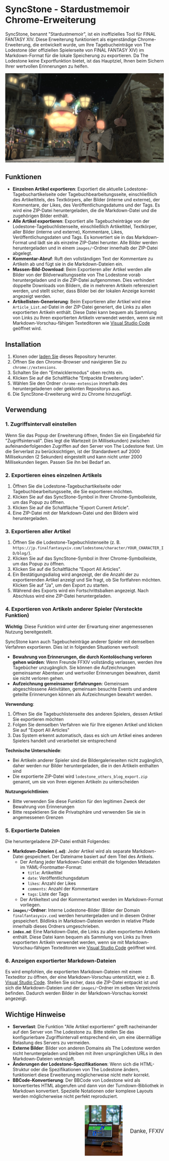 # SyncStone - Stardustmemoir Chrome-Erweiterung

SyncStone, benannt "Stardustmemoir", ist ein inoffizielles Tool für FINAL FANTASY XIV. Diese Erweiterung funktioniert als eigenständige Chrome-Erweiterung, die entwickelt wurde, um Ihre Tagebucheinträge von The Lodestone (der offiziellen Spielerseite von FINAL FANTASY XIV) im Markdown-Format für die lokale Speicherung zu exportieren. Da The Lodestone keine Exportfunktion bietet, ist das Hauptziel, Ihnen beim Sichern Ihrer wertvollen Erinnerungen zu helfen.

<p align="center">
  <img src="28445b1c091759ab82531cc3a64b5ca7ced45c89.jpg" alt="kako-jun">
</p>

## Funktionen

*   **Einzelnen Artikel exportieren**: Exportiert die aktuelle Lodestone-Tagebuchartikelseite oder Tagebuchbearbeitungsseite, einschließlich des Artikeltitels, des Textkörpers, aller Bilder (interne und externe), der Kommentare, der Likes, des Veröffentlichungsdatums und der Tags. Es wird eine ZIP-Datei heruntergeladen, die die Markdown-Datei und die zugehörigen Bilder enthält.
*   **Alle Artikel exportieren**: Exportiert alle Tagebucheinträge von der Lodestone-Tagebuchlistenseite, einschließlich Artikeltitel, Textkörper, aller Bilder (interne und externe), Kommentare, Likes, Veröffentlichungsdaten und Tags. Es konvertiert sie in das Markdown-Format und lädt sie als einzelne ZIP-Datei herunter. Alle Bilder werden heruntergeladen und in einem `images/`-Ordner innerhalb der ZIP-Datei abgelegt.
*   **Kommentar-Abruf**: Ruft den vollständigen Text der Kommentare zu Artikeln ab und fügt sie in die Markdown-Dateien ein.
*   **Massen-Bild-Download**: Beim Exportieren aller Artikel werden alle Bilder von der Bildverwaltungsseite von The Lodestone vorab heruntergeladen und in die ZIP-Datei aufgenommen. Dies verhindert doppelte Downloads von Bildern, die in mehreren Artikeln referenziert werden, und stellt sicher, dass Bilder bei der lokalen Anzeige korrekt angezeigt werden.
*   **Artikellisten-Generierung**: Beim Exportieren aller Artikel wird eine `Article_List.md`-Datei in der ZIP-Datei generiert, die Links zu allen exportierten Artikeln enthält. Diese Datei kann bequem als Sammlung von Links zu Ihren exportierten Artikeln verwendet werden, wenn sie mit Markdown-Vorschau-fähigen Texteditoren wie [Visual Studio Code](https://code.visualstudio.com/) geöffnet wird.

## Installation

1.  Klonen oder [laden Sie](https://github.com/kako-jun/sync-stone/archive/refs/heads/main.zip) dieses Repository herunter.
2.  Öffnen Sie den Chrome-Browser und navigieren Sie zu `chrome://extensions`.
3.  Schalten Sie den "Entwicklermodus" oben rechts ein.
4.  Klicken Sie auf die Schaltfläche "Entpackte Erweiterung laden".
5.  Wählen Sie den Ordner `chrome-extension` innerhalb des heruntergeladenen oder geklonten Repositorys aus.
6.  Die SyncStone-Erweiterung wird zu Chrome hinzugefügt.

## Verwendung

### 1. Zugriffsintervall einstellen

Wenn Sie das Popup der Erweiterung öffnen, finden Sie ein Eingabefeld für "Zugriffsintervall". Dies legt die Wartezeit (in Millisekunden) zwischen aufeinanderfolgenden Zugriffen auf den Server von The Lodestone fest. Um die Serverlast zu berücksichtigen, ist der Standardwert auf 2000 Millisekunden (2 Sekunden) eingestellt und kann nicht unter 2000 Millisekunden liegen. Passen Sie ihn bei Bedarf an.

### 2. Exportieren eines einzelnen Artikels

1.  Öffnen Sie die Lodestone-Tagebuchartikelseite oder Tagebuchbearbeitungsseite, die Sie exportieren möchten.
2.  Klicken Sie auf das SyncStone-Symbol in Ihrer Chrome-Symbolleiste, um das Popup zu öffnen.
3.  Klicken Sie auf die Schaltfläche "Export Current Article".
4.  Eine ZIP-Datei mit der Markdown-Datei und den Bildern wird heruntergeladen.

### 3. Exportieren aller Artikel

1.  Öffnen Sie die Lodestone-Tagebuchlistenseite (z. B. `https://jp.finalfantasyxiv.com/lodestone/character/YOUR_CHARACTER_ID/blog/`).
2.  Klicken Sie auf das SyncStone-Symbol in Ihrer Chrome-Symbolleiste, um das Popup zu öffnen.
3.  Klicken Sie auf die Schaltfläche "Export All Articles".
4.  Ein Bestätigungsdialog wird angezeigt, der die Anzahl der zu exportierenden Artikel anzeigt und Sie fragt, ob Sie fortfahren möchten. Klicken Sie auf "Ja", um den Export zu starten.
5.  Während des Exports wird ein Fortschrittsbalken angezeigt. Nach Abschluss wird eine ZIP-Datei heruntergeladen.

### 4. Exportieren von Artikeln anderer Spieler (Versteckte Funktion)

**Wichtig**: Diese Funktion wird unter der Erwartung einer angemessenen Nutzung bereitgestellt.

SyncStone kann auch Tagebucheinträge anderer Spieler mit demselben Verfahren exportieren. Dies ist in folgenden Situationen wertvoll:

- **Bewahrung von Erinnerungen, die durch Kontolöschung verloren gehen würden**: Wenn Freunde FFXIV vollständig verlassen, werden ihre Tagebücher unzugänglich. Sie können die Aufzeichnungen gemeinsamer Abenteuer und wertvoller Erinnerungen bewahren, damit sie nicht verloren gehen.
- **Aufzeichnung gemeinsamer Erfahrungen**: Gemeinsam abgeschlossene Aktivitäten, gemeinsam besuchte Events und andere geteilte Erinnerungen können als Aufzeichnungen bewahrt werden.

**Verwendung**:
1. Öffnen Sie die Tagebuchlistenseite des anderen Spielers, dessen Artikel Sie exportieren möchten
2. Folgen Sie demselben Verfahren wie für Ihre eigenen Artikel und klicken Sie auf "Export All Articles"
3. Das System erkennt automatisch, dass es sich um Artikel eines anderen Spielers handelt und verarbeitet sie entsprechend

**Technische Unterschiede**:
- Bei Artikeln anderer Spieler sind die Bildergalerieseiten nicht zugänglich, daher werden nur Bilder heruntergeladen, die in den Artikeln enthalten sind
- Die exportierte ZIP-Datei wird `lodestone_others_blog_export.zip` genannt, um sie von Ihren eigenen Artikeln zu unterscheiden

**Nutzungsrichtlinien**:
- Bitte verwenden Sie diese Funktion für den legitimen Zweck der Bewahrung von Erinnerungen
- Bitte respektieren Sie die Privatsphäre und verwenden Sie sie in angemessenen Grenzen

### 5. Exportierte Dateien

Die heruntergeladene ZIP-Datei enthält Folgendes:

*   **Markdown-Dateien (`.md`)**: Jeder Artikel wird als separate Markdown-Datei gespeichert. Der Dateiname basiert auf dem Titel des Artikels.
    *   Der Anfang jeder Markdown-Datei enthält die folgenden Metadaten im YAML-Frontmatter-Format:
        *   `title`: Artikeltitel
        *   `date`: Veröffentlichungsdatum
        *   `likes`: Anzahl der Likes
        *   `comments`: Anzahl der Kommentare
        *   `tags`: Liste der Tags
    *   Der Artikeltext und der Kommentartext werden im Markdown-Format vorliegen.
*   **`images/`-Ordner**: Interne Lodestone-Bilder (Bilder der Domain `finalfantasyxiv.com`) werden heruntergeladen und in diesem Ordner gespeichert. Bildlinks in Markdown-Dateien werden in relative Pfade innerhalb dieses Ordners umgeschrieben.
*   **`index.md`**: Eine Markdown-Datei, die Links zu allen exportierten Artikeln enthält. Diese Datei kann bequem als Sammlung von Links zu Ihren exportierten Artikeln verwendet werden, wenn sie mit Markdown-Vorschau-fähigen Texteditoren wie [Visual Studio Code](https://code.visualstudio.com/) geöffnet wird.

### 6. Anzeigen exportierter Markdown-Dateien

Es wird empfohlen, die exportierten Markdown-Dateien mit einem Texteditor zu öffnen, der eine Markdown-Vorschau unterstützt, wie z. B. [Visual Studio Code](https://code.visualstudio.com/). Stellen Sie sicher, dass die ZIP-Datei entpackt ist und sich die Markdown-Dateien und der `images/`-Ordner im selben Verzeichnis befinden. Dadurch werden Bilder in der Markdown-Vorschau korrekt angezeigt.

## Wichtige Hinweise

*   **Serverlast**: Die Funktion "Alle Artikel exportieren" greift nacheinander auf den Server von The Lodestone zu. Bitte stellen Sie das konfigurierbare Zugriffsintervall entsprechend ein, um eine übermäßige Belastung des Servers zu vermeiden.
*   **Externe Bilder**: Bilder von anderen Domains als The Lodestone werden nicht heruntergeladen und bleiben mit ihren ursprünglichen URLs in den Markdown-Dateien verknüpft.
*   **Änderungen der Lodestone-Spezifikationen**: Wenn sich die HTML-Struktur oder die Spezifikationen von The Lodestone ändern, funktioniert diese Erweiterung möglicherweise nicht mehr korrekt.
*   **BBCode-Konvertierung**: Der BBCode von Lodestone wird als konvertiertes HTML abgerufen und dann von der Turndown-Bibliothek in Markdown konvertiert. Spezielle Notationen oder komplexe Layouts werden möglicherweise nicht perfekt reproduziert.

<div style="text-align: right; margin-top: 20px;">
  <div style="display: inline-block; vertical-align: middle; margin-right: 20px;">
    <img src="e6486e2b222ab797036f2c3b5bc9d4d850d052d9.jpg" alt="Thank you FFXIV" width="120">
  </div>
  <div style="display: inline-block; vertical-align: middle;">
    <p style="margin:0; padding:0; font-size:1.2em;">Danke, FFXIV</p>
  </div>
</div>